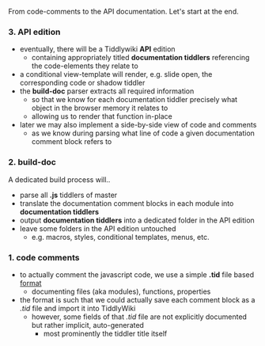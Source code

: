 From code-comments to the API documentation. Let's start at the end.

### 3. API edition

* eventually, there will be a Tiddlywiki **API** edition
    * containing appropriately titled **documentation tiddlers** referencing the code-elements they relate to
* a conditional view-template will render, e.g. slide open, the corresponding code or shadow tiddler
* the **build-doc** parser extracts all required information
   * so that we know for each documentation tiddler precisely what object in the browser memory it relates to
   * allowing us to  render that function in-place
* later we may  also implement a side-by-side view of code and comments
    * as we know during parsing what line of code a given documentation comment block refers to

### 2. build-doc

A dedicated build process will..
* parse all **.js** tiddlers of master
* translate the documentation comment blocks in each module into **documentation tiddlers**
* output **documentation tiddlers** into a dedicated folder in the API edition
* leave some folders in the API edition untouched
    * e.g. macros, styles, conditional templates, menus, etc.

### 1. code comments

* to actually comment the javascript code, we use a simple **.tid** file based [format](FORMAT.md)
    * documenting files (aka modules), functions, properties
* the format is such that we could actually save each comment block as a *.tid* file and import it into TiddlyWiki
    * however, some fields of that *.tid* file are not explicitly documented but rather implicit, auto-generated
        * most prominently the tiddler title itself
